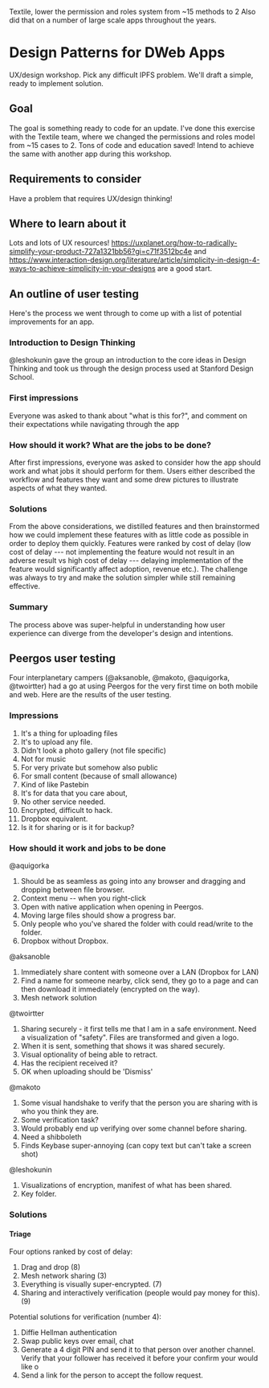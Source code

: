 Textile, lower the permission and roles system from ~15 methods to 2
Also did that on a number of large scale apps throughout the years.

# Design Patterns for DWeb Apps
UX/design workshop. Pick any difficult IPFS problem. We'll draft a simple, ready to implement solution.

## Goal
The goal is something ready to code for an update.
I've done this exercise with the Textile team, where we changed the permissions and roles model from ~15 cases to 2. Tons of code and education saved!
Intend to achieve the same with another app during this workshop.

## Requirements to consider
Have a problem that requires UX/design thinking!

## Where to learn about it
Lots and lots of UX resources!
https://uxplanet.org/how-to-radically-simplify-your-product-727a1321bb56?gi=c71f3512bc4e
and
https://www.interaction-design.org/literature/article/simplicity-in-design-4-ways-to-achieve-simplicity-in-your-designs
are a good start.

## An outline of user testing

Here's the process we went through to come up with a list of potential improvements for an app.

### Introduction to Design Thinking

@leshokunin gave the group an introduction to the core ideas in Design Thinking and took us through the design process used at Stanford Design School.

### First impressions

Everyone was asked to thank about "what is this for?", and comment on their expectations while navigating through the app 

### How should it work? What are the jobs to be done?

After first impressions, everyone was asked to consider how the app should work and what jobs it should perform for them. Users either described the workflow and features they want and some drew pictures to illustrate aspects of what they wanted. 

### Solutions

From the above considerations, we distilled features and then brainstormed how we could implement these features with as little code as possible in order to deploy them quickly. Features were ranked by cost of delay (low cost of delay --- not implementing the feature would not result in an adverse result vs high cost of delay --- delaying implementation of the feature would significantly affect adoption, revenue etc.). The challenge was always to try and make the solution simpler while still remaining effective.

### Summary 

The process above was super-helpful in understanding how user experience can diverge from the developer's design and intentions.

## Peergos user testing

Four interplanetary campers (@aksanoble, @makoto, @aquigorka, @twoirtter) had a go at using Peergos for the very first time on both mobile and web. Here are the results of the user testing.

### Impressions

1. It's a thing for uploading files
2. It's to upload any file.
3. Didn't look a photo gallery (not file specific)
4. Not for music
5. For very private but somehow also public
6. For small content (because of small allowance)
7. Kind of like Pastebin
8. It's for data that you care about, 
9. No other service needed.
10. Encrypted, difficult to hack.
11. Dropbox equivalent.
12. Is it for sharing or is it for backup?

### How should it work and jobs to be done

@aquigorka

1. Should be as seamless as going into any browser and dragging and dropping between file browser.
2. Context menu -- when you right-click 
3. Open with native application when opening in Peergos.
4. Moving large files should show a progress bar.
5. Only people who you've shared the folder with could read/write to the folder.
6. Dropbox without Dropbox.

@aksanoble

1. Immediately share content with someone over a LAN (Dropbox for LAN)
2. Find a name for someone nearby, click send, they go to a page and can then download it immediately (encrypted on the way).
3. Mesh network solution

@twoirtter

1. Sharing securely - it first tells me that I am in a safe environment. Need a visualization of "safety". Files are transformed and given a logo. 
2. When it is sent, something that shows it was shared securely. 
3. Visual optionality of being able to retract.
4. Has the recipient received it?
5. OK when uploading should be 'Dismiss'

@makoto

1. Some visual handshake to verify that the person you are sharing with is who you think they are. 
2. Some verification task?
3. Would probably end up verifying over some channel before sharing.
4. Need a shibboleth
5. Finds Keybase super-annoying (can copy text but can't take a screen shot)

@leshokunin

1. Visualizations of encryption, manifest of what has been shared.
2. Key folder.

### Solutions

#### Triage

Four options ranked by cost of delay:

1. Drag and drop (8)
2. Mesh network sharing (3)
3. Everything is visually super-encrypted. (7)
4. Sharing and interactively verification (people would pay money for this). (9)

Potential solutions for verification (number 4):

1. Diffie Hellman authentication
2. Swap public keys over email, chat
3. Generate a 4 digit PIN and send it to that person over another channel. Verify that your follower has received it before your confirm your would like o
4. Send a link for the person to accept the follow request.
